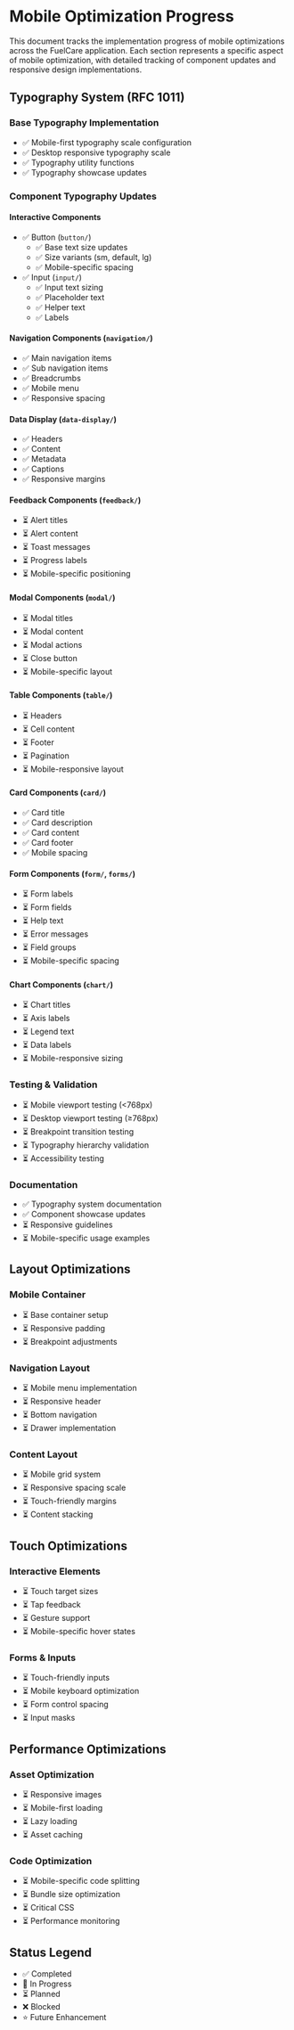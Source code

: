# Mobile Optimization Progress

This document tracks the implementation progress of mobile optimizations across the FuelCare application. Each section represents a specific aspect of mobile optimization, with detailed tracking of component updates and responsive design implementations.

## Typography System (RFC 1011)

### Base Typography Implementation
- ✅ Mobile-first typography scale configuration
- ✅ Desktop responsive typography scale
- ✅ Typography utility functions
- ✅ Typography showcase updates

### Component Typography Updates

#### Interactive Components
- ✅ Button (`button/`)
  - ✅ Base text size updates
  - ✅ Size variants (sm, default, lg)
  - ✅ Mobile-specific spacing
- ✅ Input (`input/`)
  - ✅ Input text sizing
  - ✅ Placeholder text
  - ✅ Helper text
  - ✅ Labels

#### Navigation Components (`navigation/`)
- ✅ Main navigation items
- ✅ Sub navigation items
- ✅ Breadcrumbs
- ✅ Mobile menu
- ✅ Responsive spacing

#### Data Display (`data-display/`)
- ✅ Headers
- ✅ Content
- ✅ Metadata
- ✅ Captions
- ✅ Responsive margins

#### Feedback Components (`feedback/`)
- ⏳ Alert titles
- ⏳ Alert content
- ⏳ Toast messages
- ⏳ Progress labels
- ⏳ Mobile-specific positioning

#### Modal Components (`modal/`)
- ⏳ Modal titles
- ⏳ Modal content
- ⏳ Modal actions
- ⏳ Close button
- ⏳ Mobile-specific layout

#### Table Components (`table/`)
- ⏳ Headers
- ⏳ Cell content
- ⏳ Footer
- ⏳ Pagination
- ⏳ Mobile-responsive layout

#### Card Components (`card/`)
- ✅ Card title
- ✅ Card description
- ✅ Card content
- ✅ Card footer
- ✅ Mobile spacing

#### Form Components (`form/`, `forms/`)
- ⏳ Form labels
- ⏳ Form fields
- ⏳ Help text
- ⏳ Error messages
- ⏳ Field groups
- ⏳ Mobile-specific spacing

#### Chart Components (`chart/`)
- ⏳ Chart titles
- ⏳ Axis labels
- ⏳ Legend text
- ⏳ Data labels
- ⏳ Mobile-responsive sizing

### Testing & Validation
- ⏳ Mobile viewport testing (<768px)
- ⏳ Desktop viewport testing (≥768px)
- ⏳ Breakpoint transition testing
- ⏳ Typography hierarchy validation
- ⏳ Accessibility testing

### Documentation
- ✅ Typography system documentation
- ✅ Component showcase updates
- ⏳ Responsive guidelines
- ⏳ Mobile-specific usage examples

## Layout Optimizations

### Mobile Container
- ⏳ Base container setup
- ⏳ Responsive padding
- ⏳ Breakpoint adjustments

### Navigation Layout
- ⏳ Mobile menu implementation
- ⏳ Responsive header
- ⏳ Bottom navigation
- ⏳ Drawer implementation

### Content Layout
- ⏳ Mobile grid system
- ⏳ Responsive spacing scale
- ⏳ Touch-friendly margins
- ⏳ Content stacking

## Touch Optimizations

### Interactive Elements
- ⏳ Touch target sizes
- ⏳ Tap feedback
- ⏳ Gesture support
- ⏳ Mobile-specific hover states

### Forms & Inputs
- ⏳ Touch-friendly inputs
- ⏳ Mobile keyboard optimization
- ⏳ Form control spacing
- ⏳ Input masks

## Performance Optimizations

### Asset Optimization
- ⏳ Responsive images
- ⏳ Mobile-first loading
- ⏳ Lazy loading
- ⏳ Asset caching

### Code Optimization
- ⏳ Mobile-specific code splitting
- ⏳ Bundle size optimization
- ⏳ Critical CSS
- ⏳ Performance monitoring

## Status Legend
- ✅ Completed
- 🚧 In Progress
- ⏳ Planned
- ❌ Blocked
- ⭐ Future Enhancement 
